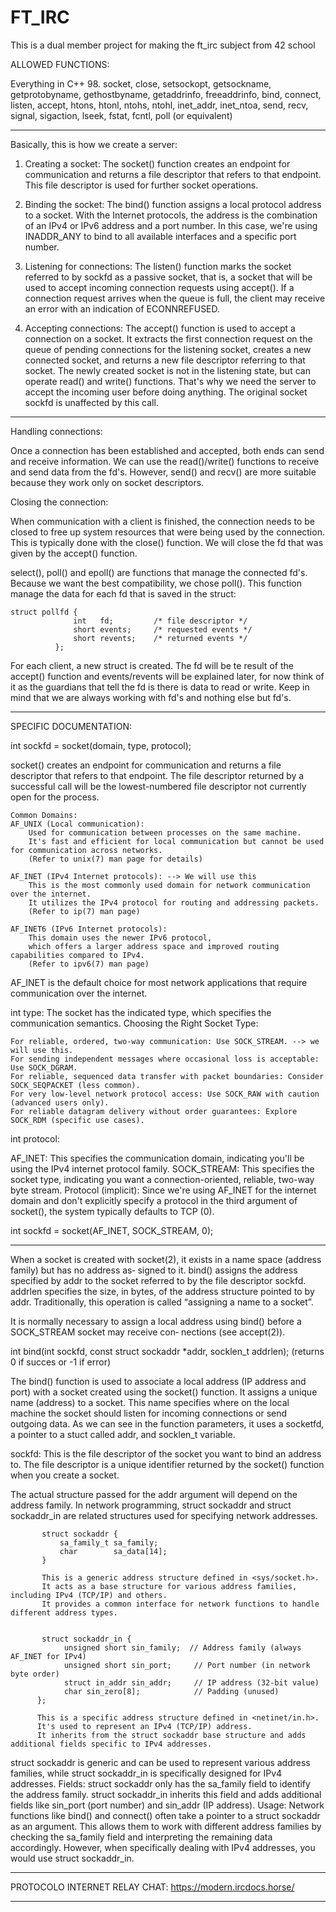 # FT_IRC
This is a dual member project for making the ft_irc subject from 42 school

ALLOWED FUNCTIONS:

Everything in C++ 98.
socket, close, setsockopt, getsockname,
getprotobyname, gethostbyname, getaddrinfo,
freeaddrinfo, bind, connect, listen, accept, htons,
htonl, ntohs, ntohl, inet_addr, inet_ntoa, send,
recv, signal, sigaction, lseek, fstat, fcntl, poll
(or equivalent)
___________________________________________________________________

Basically, this is how we create a server:

1.    Creating a socket:
The socket() function creates an endpoint for communication and returns a file descriptor that refers to that endpoint.
This file descriptor is used for further socket operations. 

2.    Binding the socket: 
The bind() function assigns a local protocol address to a socket. 
With the Internet protocols, the address is the combination of an IPv4 or IPv6 address and a port number. 
In this case, we're using INADDR_ANY to bind to all available interfaces and a specific port number.

3.    Listening for connections:
The listen() function marks the socket referred to by sockfd as a passive socket, 
that is, a socket that will be used to accept incoming connection requests using accept(). 
If a connection request arrives when the queue is full, the client may receive an error with an indication of ECONNREFUSED.

4.    Accepting connections:
The accept() function is used to accept a connection on a socket.
It extracts the first connection request on the queue of pending connections for the listening socket,
creates a new connected socket, and returns a new file descriptor referring to that socket. 
The newly created socket is not in the listening state, but can operate read() and write() functions.
That's why we need the server to accept the incoming user before doing anything.
The original socket sockfd is unaffected by this call.
___________________________________________________________________

Handling connections:

Once a connection has been established and accepted, both ends can send and receive information. 
We can use the read()/write() functions to receive and send data from the fd's.
However, send() and recv() are more suitable because they work only on socket descriptors.

Closing the connection:

When communication with a client is finished, 
the connection needs to be closed to free up system resources that were being used by the connection.
This is typically done with the close() function.
We will close the fd that was given by the accept() function.

select(), poll() and epoll() are functions that manage the connected fd's.
Because we want the best compatibility, we chose poll(). 
This function manage the data for each fd that is saved in the struct:

    struct pollfd {
                  int   fd;         /* file descriptor */
                  short events;     /* requested events */
                  short revents;    /* returned events */
              };

For each client, a new struct is created.
The fd will be te result of the accept() function and events/revents will be explained later,
for now think of it as the guardians that tell the fd is there is data to read or write.
Keep in mind that we are always working with fd's and nothing else but fd's.

_______________________________________________________________________________________________________________________
SPECIFIC DOCUMENTATION:

int sockfd = socket(domain, type, protocol);

socket()  creates  an  endpoint  for communication and returns a file descriptor that refers to that endpoint.
       The file descriptor returned by a successful call will be the lowest-numbered file  descriptor  not  currently
       open for the process.
       
    Common Domains:
    AF_UNIX (Local communication):
        Used for communication between processes on the same machine. 
        It's fast and efficient for local communication but cannot be used for communication across networks. 
        (Refer to unix(7) man page for details)
        
    AF_INET (IPv4 Internet protocols): --> We will use this
        This is the most commonly used domain for network communication over the internet. 
        It utilizes the IPv4 protocol for routing and addressing packets. 
        (Refer to ip(7) man page)
        
    AF_INET6 (IPv6 Internet protocols):
        This domain uses the newer IPv6 protocol, 
        which offers a larger address space and improved routing capabilities compared to IPv4. 
        (Refer to ipv6(7) man page)

AF_INET is the default choice for most network applications that require communication over the internet.

int type: The socket has the indicated type, which specifies the communication semantics.
        Choosing the Right Socket Type:
        
    For reliable, ordered, two-way communication: Use SOCK_STREAM. --> we will use this.
    For sending independent messages where occasional loss is acceptable: Use SOCK_DGRAM.
    For reliable, sequenced data transfer with packet boundaries: Consider SOCK_SEQPACKET (less common).
    For very low-level network protocol access: Use SOCK_RAW with caution (advanced users only).
    For reliable datagram delivery without order guarantees: Explore SOCK_RDM (specific use cases).       

int protocol:

AF_INET: This specifies the communication domain, indicating you'll be using the IPv4 internet protocol family.
SOCK_STREAM: This specifies the socket type, indicating you want a connection-oriented, reliable, two-way byte stream.
Protocol (implicit): Since we're using AF_INET for the internet domain and don't explicitly specify a protocol in the third argument of socket(),
the system typically defaults to TCP (0).

int sockfd = socket(AF_INET, SOCK_STREAM, 0);
___________________________________________________________________

When  a  socket  is  created with socket(2), it exists in a name space (address family) but has no address as‐
       signed to it.  bind() assigns the address specified by addr to the socket referred to by the  file  descriptor
       sockfd.   addrlen  specifies  the size, in bytes, of the address structure pointed to by addr.  Traditionally,
       this operation is called “assigning a name to a socket”.

 It is normally necessary to assign a local address using bind() before a SOCK_STREAM socket may  receive  con‐
       nections (see accept(2)).

int bind(int sockfd, const struct sockaddr *addr, socklen_t addrlen); (returns 0 if succes or -1 if error)

The bind() function is used to associate a local address (IP address and port) with a socket created using the socket() function.
It assigns a unique name (address) to a socket. 
This name specifies where on the local machine the socket should listen for incoming connections or send outgoing data.
As we can see in the function parameters, it uses a socketfd, a pointer to a stuct called addr, and socklen_t variable.

sockfd: This is the file descriptor of the socket you want to bind an address to. 
The file descriptor is a unique identifier returned by the socket() function when you create a socket.

The  actual  structure passed for the addr argument will depend on the address family.
In network programming, struct sockaddr and struct sockaddr_in are related structures used for specifying network addresses.

           struct sockaddr {
               sa_family_t sa_family;
               char        sa_data[14];
           }

           This is a generic address structure defined in <sys/socket.h>.
           It acts as a base structure for various address families, including IPv4 (TCP/IP) and others. 
           It provides a common interface for network functions to handle different address types.


           struct sockaddr_in {
                unsigned short sin_family;  // Address family (always AF_INET for IPv4)
                unsigned short sin_port;     // Port number (in network byte order)
                struct in_addr sin_addr;     // IP address (32-bit value)
                char sin_zero[8];            // Padding (unused)
          };

          This is a specific address structure defined in <netinet/in.h>. 
          It's used to represent an IPv4 (TCP/IP) address. 
          It inherits from the struct sockaddr base structure and adds additional fields specific to IPv4 addresses.

struct sockaddr is generic and can be used to represent various address families, while struct sockaddr_in is specifically designed for IPv4 addresses.
Fields: struct sockaddr only has the sa_family field to identify the address family. 
struct sockaddr_in inherits this field and adds additional fields like sin_port (port number) and sin_addr (IP address).
Usage: Network functions like bind() and connect() often take a pointer to a struct sockaddr as an argument. 
This allows them to work with different address families by checking the sa_family field and interpreting the remaining data accordingly.
However, when specifically dealing with IPv4 addresses, you would use struct sockaddr_in.


___________________________________________________________________

PROTOCOLO INTERNET RELAY CHAT: https://modern.ircdocs.horse/

___________________________________________________________________

